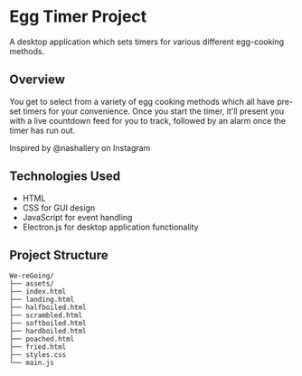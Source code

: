 # Egg Timer Project

A desktop application which sets timers for various different egg-cooking methods.


## Overview

You get to select from a variety of egg cooking methods which all have pre-set timers for your convenience. Once you start the timer, it'll present you with a live countdown feed for you to track, followed by an alarm once the timer has run out.

Inspired by @nashallery on Instagram


## Technologies Used

- HTML
- CSS for GUI design
- JavaScript for event handling
- Electron.js for desktop application functionality


## Project Structure

```
We-reGoing/
├── assets/
├── index.html
├── landing.html
├── halfboiled.html
├── scrambled.html
├── softboiled.html
├── hardboiled.html
├── poached.html
├── fried.html
├── styles.css
└── main.js
```
